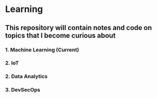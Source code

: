 # Learning

## This repository will contain notes and code on topics that I become curious about

### 1. Machine Learning (Current)
### 2. IoT
### 2. Data Analytics
### 3. DevSecOps
